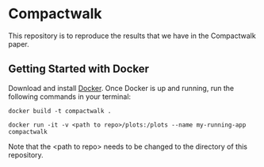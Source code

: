 # Compactwalk

This repository is to reproduce the results that we have in the Compactwalk paper.

## Getting Started with Docker

Download and install [Docker](https://docs.docker.com/get-docker/). Once Docker is up and running, run the following commands in your terminal:

```
docker build -t compactwalk .
```
```
docker run -it -v <path to repo>/plots:/plots --name my-running-app compactwalk
```
Note that the \<path to repo\> needs to be changed to the directory of this repository.
